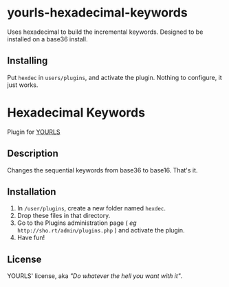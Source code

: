 yourls-hexadecimal-keywords
===========================

Uses hexadecimal to build the incremental keywords. Designed to be installed on a base36 install.

Installing
---------

Put `hexdec` in `users/plugins`, and activate the plugin. Nothing to configure, it just works.

Hexadecimal Keywords
====================

Plugin for [YOURLS](http://yourls.org) 

Description
-----------
Changes the sequential keywords from base36 to base16. That's it.

Installation
------------
1. In `/user/plugins`, create a new folder named `hexdec`.
2. Drop these files in that directory.
3. Go to the Plugins administration page ( *eg* `http://sho.rt/admin/plugins.php` ) and activate the plugin.
4. Have fun!

License
-------
YOURLS' license, aka *"Do whatever the hell you want with it"*.

